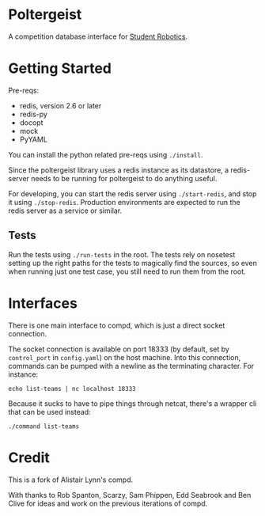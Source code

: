 # Poltergeist

A competition database interface for [Student Robotics](https://www.studentrobotics.org).

Getting Started
===============

Pre-reqs:

* redis, version 2.6 or later
* redis-py
* docopt
* mock
* PyYAML

You can install the python related pre-reqs using `./install`.

Since the poltergeist library uses a redis instance as its datastore, a
redis-server needs to be running for poltergeist to do anything useful.

For developing, you can start the redis server using `./start-redis`, and
stop it using `./stop-redis`. Production environments are expected to run
the redis server as a service or similar.

Tests
-----

Run the tests using `./run-tests` in the root. The tests rely on nosetest
setting up the right paths for the tests to magically find the sources,
so even when running just one test case, you still need to run them from
the root.

Interfaces
==========
There is one main interface to compd, which is just a direct socket connection.

The socket connection is available on port 18333 (by default, set by `control_port` in `config.yaml`)
on the host machine. Into this connection, commands can be pumped with a newline as the terminating character.
For instance:
~~~~
echo list-teams | nc localhost 18333
~~~~
Because it sucks to have to pipe things through netcat, there's a wrapper cli
that can be used instead:
~~~~
./command list-teams
~~~~

Credit
======

This is a fork of Alistair Lynn's compd.

With thanks to Rob Spanton, Scarzy, Sam Phippen, Edd Seabrook and Ben Clive
 for ideas and work on the previous iterations of compd.
